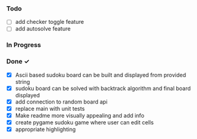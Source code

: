 ### Todo

  - [ ] add checker toggle feature
  - [ ] add autosolve feature

### In Progress


### Done ✓

- [x] Ascii based sudoku board can be built and displayed from provided string
- [x] sudoku board can be solved with backtrack algorithm and final board displayed
- [x] add connection to random board api
- [x] replace main with unit tests
- [x] Make readme more visually appealing and add info
- [x] create pygame sudoku game where user can edit cells
- [x] appropriate highlighting
